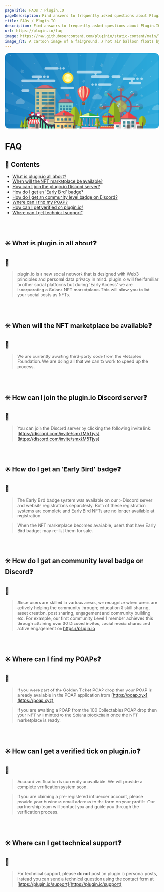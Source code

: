 ```yaml
---
pageTitle: FAQs / Plugin.IO
pageDescription: Find answers to frequently asked questions about Plugin.IO services.
title: FAQs / Plugin.IO
description: Find answers to frequently asked questions about Plugin.IO services.
url: https://plugin.io/faq
image: https://raw.githubusercontent.com/pluginio/static-content/main/lang/en/docs/v1/images/header_banner_blue.png
image_alt: A cartoon image of a fairground. A hot air balloon floats by through a clear open blue sky.
---
```


![A cartoon image of a fairground. A hot air balloon floats by through a clear open blue sky.](https://raw.githubusercontent.com/pluginio/static-content/main/lang/en/docs/v1/images/header_banner.png)

# FAQ

## 📖 Contents
* [What is plugin.io all about?](#what-is-plugin)
* [When will the NFT marketplace be available?](#when-nft)
* [How can I join the plugin.io Discord server?](#join-discord)
* [How do I get an 'Early Bird' badge?](#early-bird)
* [How do I get an community level badge on Discord?](#community-badge)
* [Where can I find my POAP?](#find-poap)
* [How can I get verified on plugin.io?](#get-verified)
* [Where can I get technical support?](#support)

<br />
<br />

<a name="what-is-plugin"></a>

## ✳️ **What is plugin.io all about❓**

## 🙋 
> plugin.io is a new social network that is designed with Web3 principles and personal data privacy in mind. plugin.io will feel familiar to other social platforms but during 'Early Access' we are incorporating a Solana NFT marketplace. This will allow you to list your social posts as NFTs.

<br />
<br />

<a name="when-nft"></a>

## ✳️ **When will the NFT marketplace be available❓**
## 🙋 
> We are currently awaiting third-party code from the Metaplex Foundation. We are doing all that we can to work to speed up the process.

<br />
<br />

<a name="join-discord"></a>

## ✳️ **How can I join the plugin.io Discord server❓**
## 🙋
> You can join the Discord server by clicking the following invite link: [https://discord.com/invite/smxkM5Tjys](https://discord.com/invite/smxkM5Tjys)

<br />
<br />

<a name="early-bird"></a>

## ✳️ **How do I get an 'Early Bird' badge❓**
## 🙋
> The Early Bird badge system was available on our > Discord server and website registrations separatesly. Both of these registration systems are complete and Early Bird NFTs are no longer available at registration.

> When the NFT marketplace becomes available, users that have Early Bird badges may re-list them for sale.

<br />
<br />

<a name="community-badge"></a>

## ✳️ **How do I get an community level badge on Discord❓**
## 🙋
> Since users are skilled in various areas, we recognize when users are actively helping the community through; education & skill sharing, asset creation, post sharing, engagement and community building etc. For example, our first community Level 1 member achieved this through attaining over 30 Discord invites, social media shares and active engagement on https://plugin.io

<br />
<br />

<a name="find-poap"></a>

## ✳️ **Where can I find my POAPs❓**
## 🙋
> If you were part of the Golden Ticket POAP drop then your POAP is already available in the POAP application from [https://poap.xyx](https://poap.xyz)

> If you are awaiting a POAP from the 100 Collectables POAP drop then your NFT will minted to the Solana blockchain once the NFT marketplace is ready.

<br />
<br />

<a name="get-verified"></a>

## ✳️ **How can I get a verified tick on plugin.io❓**
## 🙋
> Account verification is currently unavailable. We will provide a complete verification system soon.

> If you are claiming a pre-registered influencer account, please provide your business email address to the form on your profile. Our partnership team will contact you and guide you through the verification process.

<br />
<br />

<a name="support"></a>

## ✳️ **Where can I get technical support❓**
## 🙋
> For technical support, please **do not** post on plugin.io personal posts, instead you can send a technical question using the contact form at [https://plugin.io/support](https://plugin.io/support)
